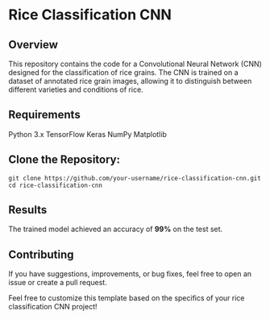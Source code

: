 # Rice Classification CNN

## Overview
This repository contains the code for a Convolutional Neural Network (CNN) designed for the classification of rice grains. The CNN is trained on a dataset of annotated rice grain images, allowing it to distinguish between different varieties and conditions of rice.

## Requirements
Python 3.x
TensorFlow
Keras
NumPy
Matplotlib

## Clone the Repository:

`git clone https://github.com/your-username/rice-classification-cnn.git`
`cd rice-classification-cnn`

## Results
The trained model achieved an accuracy of <b>99%</b> on the test set.

## Contributing
If you have suggestions, improvements, or bug fixes, feel free to open an issue or create a pull request.

Feel free to customize this template based on the specifics of your rice classification CNN project!
